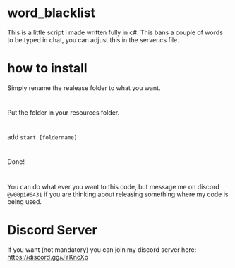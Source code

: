 # word_blacklist

This is a little script i made written fully in c#. This bans a couple of words to be typed in chat, you can adjust this in the server.cs file.

# how to install
Simply rename the realease folder to what you want.
#
Put the folder in your resources folder.
#
add `start [foldername]`
#
Done!
#
You can do what ever you want to this code, but message me on discord `@w00pi#6431` if you are thinking about releasing something where my code is being used.

# Discord Server
If you want (not mandatory) you can join my discord server here: https://discord.gg/JYKncXp
